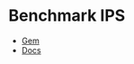 # Benchmark IPS

- [Gem](https://github.com/evanphx/benchmark-ips)
- [Docs](https://rubydoc.info/gems/benchmark-ips)

